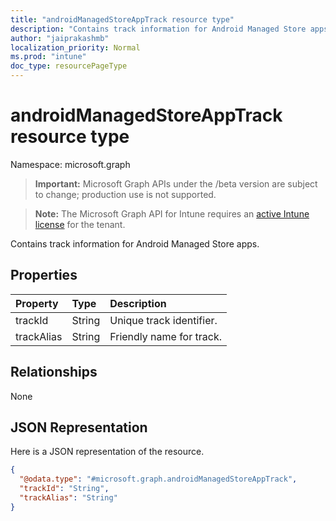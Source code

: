 ```yaml
---
title: "androidManagedStoreAppTrack resource type"
description: "Contains track information for Android Managed Store apps."
author: "jaiprakashmb"
localization_priority: Normal
ms.prod: "intune"
doc_type: resourcePageType
---
```


# androidManagedStoreAppTrack resource type

Namespace: microsoft.graph

> **Important:** Microsoft Graph APIs under the /beta version are subject to change; production use is not supported.

> **Note:** The Microsoft Graph API for Intune requires an [active Intune license](https://go.microsoft.com/fwlink/?linkid=839381) for the tenant.

Contains track information for Android Managed Store apps.

## Properties
|Property|Type|Description|
|:---|:---|:---|
|trackId|String|Unique track identifier.|
|trackAlias|String|Friendly name for track.|

## Relationships
None

## JSON Representation
Here is a JSON representation of the resource.
<!-- {
  "blockType": "resource",
  "@odata.type": "microsoft.graph.androidManagedStoreAppTrack"
}
-->
``` json
{
  "@odata.type": "#microsoft.graph.androidManagedStoreAppTrack",
  "trackId": "String",
  "trackAlias": "String"
}
```
